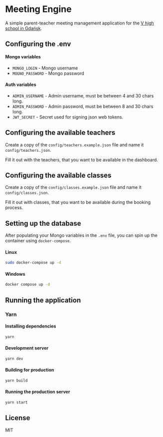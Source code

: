 # Meeting Engine

A simple parent-teacher meeting management application for the [V high school in Gdańsk](https://www.vlo.gda.pl/).

## Configuring the .env

#### Mongo variables

- `MONGO_LOGIN` - Mongo username
- `MOGNO_PASSWORD` - Mongo password

#### Auth variables

- `ADMIN_USERNAME` - Admin username, must be between 4 and 30 chars long.
- `ADMIN_PASSWORD` - Admin password, must be between 8 and 30 chars long.
- `JWT_SECRET` - Secret used for signing json web tokens.

## Configuring the available teachers

Create a copy of the `config/teachers.example.json` file and name it `config/teachers.json`.

Fill it out with the teachers, that you want to be available in the dashboard.

## Configuring the available classes

Create a copy of the `config/classes.example.json` file and name it `config/classes.json`.

Fill it out with classes, that you want to be available during the booking process.

## Setting up the database

After populating your Mongo variables in the `.env` file, you can spin up the container using `docker-compose`.

#### Linux

```sh
sudo docker-compose up -d
```

#### Windows

```sh
docker compose up -d
```

## Running the application

### Yarn

#### Installing dependencies

```sh
yarn
```

#### Development server

```sh
yarn dev
```

#### Building for production

```sh
yarn build
```

#### Running the production server

```sh
yarn start
```

## License

MIT
